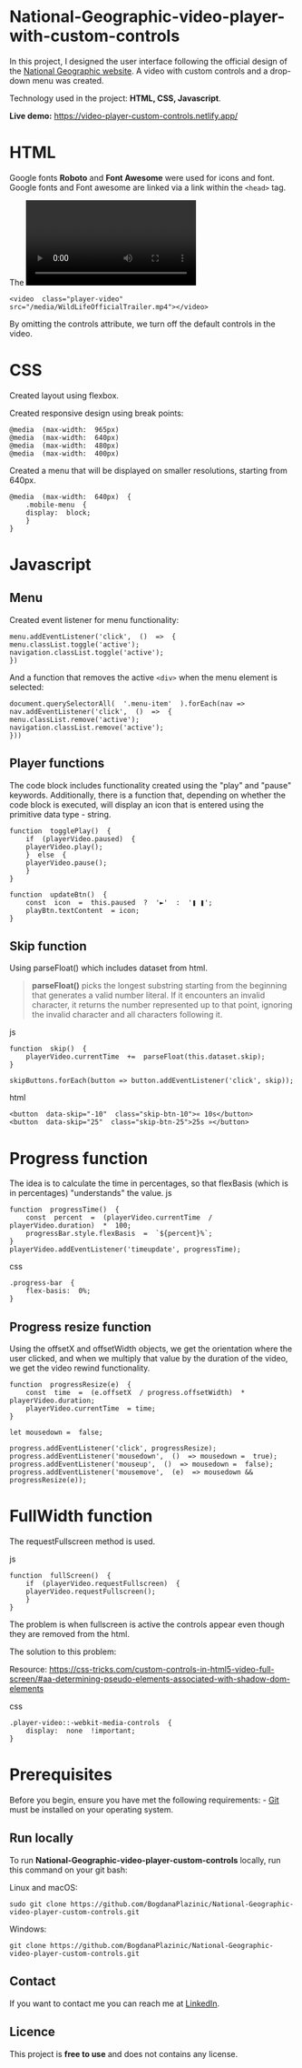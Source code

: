 ﻿# National-Geographic-video-player-with-custom-controls
In this project, I designed the user interface following the official design of the [National Geographic website](https://www.nationalgeographic.com/). 
A video with custom controls and a drop-down menu was created.

Technology used in the project: **HTML, CSS, Javascript**.

**Live demo:** https://video-player-custom-controls.netlify.app/


# HTML

Google fonts **Roboto** and **Font Awesome** were used for icons and font.
Google fonts and Font awesome are linked via a link within the `<head>` tag.

The <video> tag for the video is used, where the controls attribute is omitted.

    <video  class="player-video"  src="/media/WildLifeOfficialTrailer.mp4"></video>
By omitting the controls attribute, we turn off the default controls in the video.

# CSS

Created layout using flexbox.

Created responsive design using break points:

    @media  (max-width:  965px)
    @media  (max-width:  640px)
    @media  (max-width:  480px)
    @media  (max-width:  400px)

Created a menu that will be displayed on smaller resolutions, starting from 640px.

    @media  (max-width:  640px)  {
	    .mobile-menu  {
	    display:  block;
	    }
    }


# Javascript

## Menu

Created event listener for menu functionality:

   

    menu.addEventListener('click',  ()  =>  {
    menu.classList.toggle('active');
    navigation.classList.toggle('active');
    })

And a function that removes the active `<div>` when the menu element is selected:

    document.querySelectorAll(  '.menu-item'  ).forEach(nav => nav.addEventListener('click',  ()  =>  {
    menu.classList.remove('active');
    navigation.classList.remove('active');
    }))

## Player functions
The code block includes functionality created using the "play" and "pause" keywords. Additionally, there is a function that, depending on whether the code block is executed, will display an icon that is entered using the primitive data type - string.

    function  togglePlay()  {
	    if  (playerVideo.paused)  {
	    playerVideo.play();
	    }  else  {
	    playerVideo.pause();
	    }
    }
    
    function  updateBtn()  {
	    const  icon  =  this.paused  ?  '►'  :  '❚ ❚';
	    playBtn.textContent  = icon;
    }



## Skip function
Using parseFloat() which includes dataset from html.

>**parseFloat()** picks the longest substring starting from the beginning that generates a valid number literal. If it encounters an invalid character, it returns the number represented up to that point, ignoring the invalid character and all characters following it.

js

    function  skip()  {
    	playerVideo.currentTime  +=  parseFloat(this.dataset.skip);
    }
    
    skipButtons.forEach(button => button.addEventListener('click', skip));
    
html

    <button  data-skip="-10"  class="skip-btn-10">« 10s</button>
    <button  data-skip="25"  class="skip-btn-25">25s »</button>

# Progress function
The idea is to calculate the time in percentages, so that flexBasis (which is in percentages) "understands" the value.
js

    function  progressTime()  {
	    const  percent  =  (playerVideo.currentTime  / playerVideo.duration)  *  100;
	    progressBar.style.flexBasis  =  `${percent}%`;
    }
    playerVideo.addEventListener('timeupdate', progressTime);

css

    .progress-bar  {
	    flex-basis:  0%;
    }



## Progress resize function

Using the offsetX and offsetWidth objects, we get the orientation where the user clicked, and when we multiply that value by the duration of the video, we get the video rewind functionality.

    function  progressResize(e)  {
    	const  time  =  (e.offsetX  / progress.offsetWidth)  * playerVideo.duration;
    	playerVideo.currentTime  = time;
    }
    
    let mousedown =  false;
    
    progress.addEventListener('click', progressResize);
    progress.addEventListener('mousedown',  ()  => mousedown =  true);
    progress.addEventListener('mouseup',  ()  => mousedown =  false);
    progress.addEventListener('mousemove',  (e)  => mousedown &&  progressResize(e));

# FullWidth function
The requestFullscreen method is used.

js

    function  fullScreen()  {
	    if  (playerVideo.requestFullscreen)  {
	    playerVideo.requestFullscreen();
	    }
    }

The problem is when fullscreen is active the controls appear even though they are removed from the html.

The solution to this problem:

Resource: https://css-tricks.com/custom-controls-in-html5-video-full-screen/#aa-determining-pseudo-elements-associated-with-shadow-dom-elements

css

    .player-video::-webkit-media-controls  {
	    display:  none  !important;
    }


# Prerequisites

Before you begin, ensure you have met the following requirements:
	- [Git](https://git-scm.com/downloads) must be installed on your operating system.

## Run locally

To run **National-Geographic-video-player-custom-controls** locally, run this command on your git bash:

Linux and macOS:

    sudo git clone https://github.com/BogdanaPlazinic/National-Geographic-video-player-custom-controls.git

Windows:

    git clone https://github.com/BogdanaPlazinic/National-Geographic-video-player-custom-controls.git

## Contact

If you want to contact me you can reach me at [LinkedIn](https://www.linkedin.com/in/bogdana-plazinic/).

## Licence

This project is **free to use** and does not contains any license.
